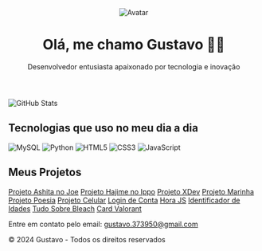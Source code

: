 <header>
    <img src="https://i.pinimg.com/originals/1e/31/3a/1e313a58c726ed08e116c1607dfe3875.gif" alt="Avatar">
    <h1>Olá, me chamo Gustavo 🫰🏼</h1>
    <p>Desenvolvedor entusiasta apaixonado por tecnologia e inovação</p>
    <div class="social-links">
        <a href="https://github.com/GustaDev2" target="_blank"><i class="fab fa-github"></i></a>
        <a href="https://www.linkedin.com/in/gustavo-lopes-1694b1255/" target="_blank"><i class="fab fa-linkedin"></i></a>
    </div>
</header>

<section class="stats">
    <img src="https://github-readme-stats.vercel.app/api?username=GustaDev2&show_icons=true&theme=dracula" alt="GitHub Stats">
</section>

<section class="technologies">
    <h2>Tecnologias que uso no meu dia a dia</h2>
    <div class="tech-icons">
        <img src="https://img.shields.io/badge/MySQL-00000F?style=for-the-badge&logo=mysql&logoColor=white" alt="MySQL">
        <img src="https://img.shields.io/badge/Python-14354C?style=for-the-badge&logo=python&logoColor=white" alt="Python">
        <img src="https://img.shields.io/badge/HTML5-E34F26?style=for-the-badge&logo=html5&logoColor=white" alt="HTML5">
        <img src="https://img.shields.io/badge/CSS3-1572B6?style=for-the-badge&logo=css3&logoColor=white" alt="CSS3">
        <img src="https://img.shields.io/badge/JavaScript-F7DF1E?style=for-the-badge&logo=javascript&logoColor=black" alt="JavaScript">
    </div>
</section>

<section class="projects">
    <h2>Meus Projetos</h2>
    <div class="project-list">
        <a href="https://projetoashita-nojoe.firebaseapp.com/" target="_blank">Projeto Ashita no Joe</a>
        <a href="https://projetohajime-noippo.firebaseapp.com/" target="_blank">Projeto Hajime no Ippo</a>
        <a href="https://gustadev2.github.io/projeto-xdev/" target="_blank">Projeto XDev</a>
        <a href="https://projeto-marinha.web.app/" target="_blank">Projeto Marinha</a>
        <a href="https://projeto-poesia.netlify.app/" target="_blank">Projeto Poesia</a>
        <a href="https://projeto-celular.netlify.app/" target="_blank">Projeto Celular</a>
        <a href="https://login-de-conta.netlify.app/" target="_blank">Login de Conta</a>
        <a href="https://horajs.netlify.app/" target="_blank">Hora JS</a>
        <a href="https://identificadordeidades.netlify.app/" target="_blank">Identificador de Idades</a>
        <a href="https://tudo-sobre-bleach.netlify.app/" target="_blank">Tudo Sobre Bleach</a>
        <a href="https://cardsvalorant.netlify.app/" target="_blank">Card Valorant</a>
    </div>
</section>

<footer>
    <p>Entre em contato pelo email: <a href="mailto:gustavo.373950@gmail.com">gustavo.373950@gmail.com</a></p>
    <p>&copy; 2024 Gustavo - Todos os direitos reservados</p>
</footer>

</body>
</html>
